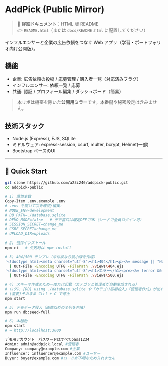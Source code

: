 # AddPick (Public Mirror)

> 📘 **詳細ドキュメント**：HTML 版 README  
> 👉 `README.html`（または `docs/README.html` に配置してください）

インフルエンサーと企業の広告依頼をつなぐ Web アプリ（学習・ポートフォリオ向け公開版）。

## 機能
- 企業: 広告依頼の投稿 / 応募管理 / 購入者一覧（対応済みフラグ）
- インフルエンサー: 依頼一覧 / 応募
- 共通: 認証 / プロフィール編集 / ダッシュボード（簡易）

> 本リポは機密を除いた**公開用ミラー**です。本番鍵や秘密設定は含みません。

## 技術スタック
- Node.js (Express), EJS, SQLite
- ミドルウェア: express-session, csurf, multer, bcrypt, Helmet(一部)
- Bootstrap ベースのUI

---

## 🏁 Quick Start

```bash
git clone https://github.com/a23i246/addpick-public.git
cd addpick-public

# 1) 環境変数
Copy-Item .env.example .env
# .env を開いて次を確認/編集:
# NODE_ENV=development
# DB_PATH=./database.sqlite
# DEMO_MODE=false   # デモ裏口は既定OFFでOK（シードで全員ログイン可）
# SESSION_SECRET=change_me
# CSRF_SECRET=change_me
# UPLOAD_DIR=uploads

# 2) 依存インストール
npm ci   # 失敗時は npm install

# 3) 404/500 テンプレ（未作成なら最小版を作成）
'<!doctype html><meta charset="utf-8"><h1>404</h1><p><%= message || "Not Found" %></p>' `
  | Out-File -Encoding UTF8 -FilePath .\views\404.ejs
'<!doctype html><meta charset="utf-8"><h1>エラー</h1><pre><%= (error && error.message) || "" %></pre>' `
  | Out-File -Encoding UTF8 -FilePath .\views\500.ejs

# 4) スキーマ作成のため一度だけ起動（カテゴリと管理者が自動生成される）
# ログに [DB] using ./database.sqlite や「カテゴリ初期投入」「管理者作成」が出ればOK
# (重要)そのまま Ctrl + C で停止
npm start

# 5) デモデータ投入（画像以外の全列を充填）
npm run db:seed-full

# 6) 本起動
npm start
# → http://localhost:3000

デモ用アカウント　パスワードはすべてpass1234
Admin: admin@addpick.local #管理者
Company: company@example.com #企業
Influencer: influencer@example.com #ユーザー
Buyer: buyer@example.com #ロールが不明なため入れません
